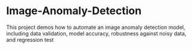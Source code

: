 # Image-Anomaly-Detection
This project demos how to automate an image anomaly detection model, including data validation, model accuracy, robustness against noisy data, and regression test

